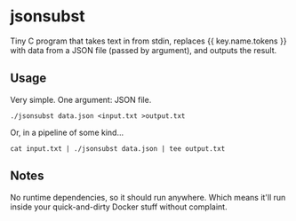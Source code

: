 # jsonsubst

Tiny C program that takes text in from stdin, replaces {{ key.name.tokens }} with data from a JSON file (passed by argument), and outputs the result.

## Usage
Very simple. One argument: JSON file.

`./jsonsubst data.json <input.txt >output.txt`

Or, in a pipeline of some kind...

`cat input.txt | ./jsonsubst data.json | tee output.txt`

## Notes
No runtime dependencies, so it should run anywhere. Which means it'll run inside your quick-and-dirty Docker stuff without complaint.
